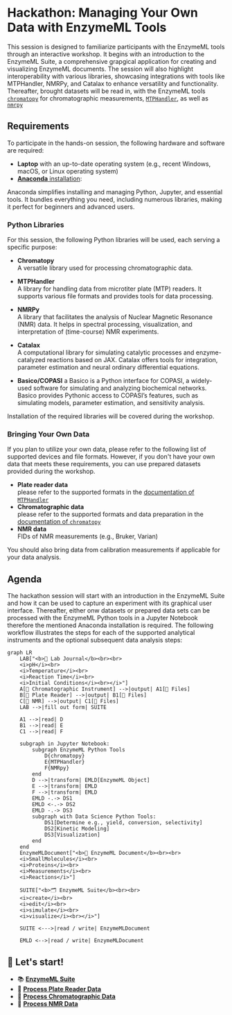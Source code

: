 # Hackathon: Managing Your Own Data with EnzymeML Tools

This session is designed to familiarize participants with the EnzymeML tools through an interactive workshop. It begins with an introduction to the EnzymeML Suite, a comprehensive grapgical application for creating and visualizing EnzymeML documents. The session will also highlight interoperability with various libraries, showcasing integrations with tools like MTPHandler, NMRPy, and Catalax to enhance versatility and functionality. Thereafter, brought datasets will be read in, with the EnzymeML tools [`chromatopy`](https://fairchemistry.github.io/chromatopy/) for chromatographic measurements, [`MTPHandler`](https://fairchemistry.github.io/MTPHandler/), as well as [`nmrpy`](https://nmrpy.readthedocs.io/en/latest/?badge=latest)

## Requirements

To participate in the hands-on session, the following hardware and software are required:

- **Laptop** with an up-to-date operating system (e.g., recent Windows, macOS, or Linux operating system)
- [**Anaconda** installation](https://docs.anaconda.com/anaconda/install/):

Anaconda simplifies installing and managing Python, Jupyter, and essential tools. It bundles everything you need, including numerous libraries, making it perfect for beginners and advanced users.

### Python Libraries

For this session, the following Python libraries will be used, each serving a specific purpose:

- **Chromatopy**  
  A versatile library used for processing chromatographic data.

- **MTPHandler**  
  A library for handling data from microtiter plate (MTP) readers. It supports various file formats and provides tools for data processing.

- **NMRPy**  
  A library that facilitates the analysis of Nuclear Magnetic Resonance (NMR) data. It helps in spectral processing, visualization, and interpretation of (time-course) NMR experiments.

- **Catalax**  
  A computational library for simulating catalytic processes and enzyme-catalyzed reactions based on JAX. Catalax offers tools for integration, parameter estimation and neural ordinary differential equations.

- **Basico/COPASI**  a
  Basico is a Python interface for COPASI, a widely-used software for simulating and analyzing biochemical networks. Basico provides Pythonic access to COPASI’s features, such as simulating models, parameter estimation, and sensitivity analysis.

Installation of the required libraries will be covered during the workshop.

### Bringing Your Own Data

If you plan to utilize your own data, please refer to the following list of supported devices and file formats. However, if you don't have your own data that meets these requirements, you can use prepared datasets provided during the workshop.

- __Plate reader data__  
    please refer to the supported formats in the [documentation of `MTPHandler`](https://fairchemistry.github.io/MTPHandler/#supported-plate-readers)
- __Chromatographic data__  
    please refer to the supported formats and data preparation in the [documentation of `chromatopy`](https://fairchemistry.github.io/chromatopy/supported_formats/)
- __NMR data__  
    FIDs of NMR measurements (e.g., Bruker, Varian)

You should also bring data from calibration measurements if applicable for your data analysis.

## Agenda

The hackathon session will start with an introduction in the EnzymeML Suite and how it can be used to capture an experiment with its graphical user interface. Thereafter, either onw datasets or prepared data sets can be processed with the EnzymeML Python tools in a Jupyter Notebook therefore the mentioned Anaconda installation is required. The following workflow illustrates the steps for each of the supported analytical instruments and the optional subsequent data analysis steps:


```mermaid
graph LR
    LAB["<b>📙 Lab Journal</b><br><br>
    <i>pH</i><br>
    <i>Temperature</i><br>
    <i>Reaction Time</i><br>
    <i>Initial Conditions</i><br></i>"]
    A[🌈 Chromatographic Instrument] -->|output| A1[📄 Files]
    B[🔬 Plate Reader] -->|output| B1[📄 Files]
    C[🧲 NMR] -->|output| C1[📄 Files]
    LAB -->|fill out form| SUITE

    A1 -->|read| D
    B1 -->|read| E
    C1 -->|read| F

    subgraph in Jupyter Notebook:
        subgraph EnzymeML Python Tools
            D{chromatopy}
            E{MTPHandler}
            F{NMRpy}
        end
        D -->|transform| EMLD[EnzymeML Object]
        E -->|transform| EMLD
        F -->|transform| EMLD
        EMLD -.-> DS1
        EMLD <-.-> DS2
        EMLD -.-> DS3
        subgraph with Data Science Python Tools:
            DS1[Determine e.g., yield, conversion, selectivity]
            DS2[Kinetic Modeling]
            DS3[Visualization]
        end
    end
    EnzymeMLDocument["<b>📄 EnzymeML Document</b><br><br>
    <i>SmallMolecules</i><br>
    <i>Proteins</i><br>
    <i>Measurements</i><br>
    <i>Reactions</i>"]

    SUITE["<b>🗂️ EnzymeML Suite</b><br><br>
    <i>create</i><br>
    <i>edit</i><br>
    <i>simulate</i><br>
    <i>visualize</i><br></i>"]

    SUITE <--->|read / write| EnzymeMLDocument

    EMLD <-->|read / write| EnzymeMLDocument
```


## 🏁 Let's start!

<div class="grid cards" markdown>

- 📚 __[EnzymeML Suite](https://github.com/JR-1991/enzymeml-dashboard/releases/tag/v0.0.1)__
- 🔬 __[Process Plate Reader Data](plate_reader.md)__
- 🌈 __[Process Chromatographic Data](chromatography.md)__
- 🧲 __[Process NMR Data](nmrpy.md)__

</div>

